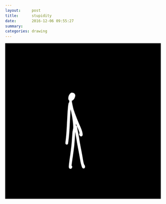 ```yaml
---
layout:     post
title:      stupidity
date:       2016-12-06 09:55:27
summary:    
categories: drawing
---
```

![stupidity](/images/diary/stupidity.png "Deal with it.")

